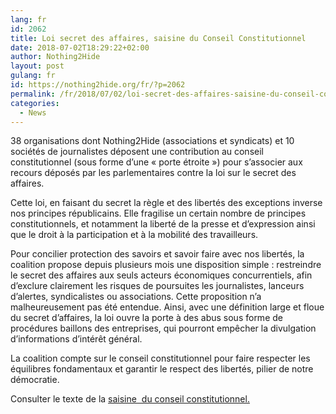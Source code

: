 ```yaml
---
lang: fr 
id: 2062
title: Loi secret des affaires, saisine du Conseil Constitutionnel
date: 2018-07-02T18:29:22+02:00
author: Nothing2Hide
layout: post
gulang: fr 
id: https://nothing2hide.org/fr/?p=2062
permalink: /fr/2018/07/02/loi-secret-des-affaires-saisine-du-conseil-constitutionnel/
categories:
  - News
---
```

38 organisations dont Nothing2Hide (associations et syndicats) et 10 sociétés de journalistes déposent une contribution au conseil constitutionnel (sous forme d’une « porte étroite ») pour s’associer aux recours déposés par les parlementaires contre la loi sur le secret des affaires.

<!--more-->

Cette loi, en faisant du secret la règle et des libertés des exceptions inverse nos principes républicains. Elle fragilise un certain nombre de principes constitutionnels, et notamment la liberté de la presse et d’expression ainsi que le droit à la participation et à la mobilité des travailleurs.

Pour concilier protection des savoirs et savoir faire avec nos libertés, la coalition propose depuis plusieurs mois une disposition simple : restreindre le secret des affaires aux seuls acteurs économiques concurrentiels, afin d’exclure clairement les risques de poursuites les journalistes, lanceurs d’alertes, syndicalistes ou associations. Cette proposition n’a malheureusement pas été entendue. Ainsi, avec une définition large et floue du secret d’affaires, la loi ouvre la porte à des abus sous forme de procédures baillons des entreprises, qui pourront empêcher la divulgation d’informations d’intérêt général.

La coalition compte sur le conseil constitutionnel pour faire respecter les équilibres fondamentaux et garantir le respect des libertés, pilier de notre démocratie.

Consulter le texte de la [saisine  du conseil constitutionnel.](https://nothing2hide.org/fr/wp-content/uploads/sites/3/2018/07/conseil-constit-saisine.pdf)